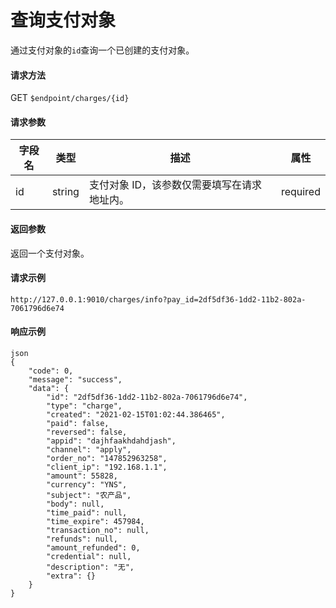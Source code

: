 # 查询支付对象

通过支付对象的`id`查询一个已创建的支付对象。

#### 请求方法

GET `$endpoint/charges/{id}`

#### 请求参数

| 字段名 | 类型   | 描述                                        | 属性     |
| ------ | ------ | ------------------------------------------- | -------- |
| id     | string | 支付对象 ID，该参数仅需要填写在请求地址内。 | required |
#### 返回参数

返回一个支付对象。

#### 请求示例
```
http://127.0.0.1:9010/charges/info?pay_id=2df5df36-1dd2-11b2-802a-7061796d6e74
```
#### 响应示例
```
json
{
    "code": 0,
    "message": "success",
    "data": {
        "id": "2df5df36-1dd2-11b2-802a-7061796d6e74",
        "type": "charge",
        "created": "2021-02-15T01:02:44.386465",
        "paid": false,
        "reversed": false,
        "appid": "dajhfaakhdahdjash",
        "channel": "apply",
        "order_no": "147852963258",
        "client_ip": "192.168.1.1",
        "amount": 55828,
        "currency": "YNS",
        "subject": "农产品",
        "body": null,
        "time_paid": null,
        "time_expire": 457984,
        "transaction_no": null,
        "refunds": null,
        "amount_refunded": 0,
        "credential": null,
        "description": "无",
        "extra": {}
    }
}
```
